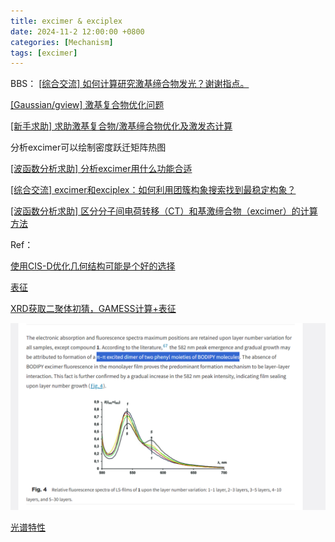 ```yaml
---
title: excimer & exciplex
date: 2024-11-2 12:00:00 +0800
categories: [Mechanism]
tags: [excimer]     
---
```

BBS：
[[综合交流] 如何计算研究激基缔合物发光？谢谢指点。](http://bbs.keinsci.com/forum.php?mod=viewthread&tid=6724&highlight=%BC%A4%BB%F9%B5%DE%BA%CF%CE%EF)

[[Gaussian/gview] 激基复合物优化问题](http://bbs.keinsci.com/forum.php?mod=viewthread&tid=846&highlight=%BC%A4%BB%F9%B8%B4%BA%CF%CE%EF)

[[新手求助] 求助激基复合物/激基缔合物优化及激发态计算](http://bbs.keinsci.com/forum.php?mod=viewthread&tid=20158&highlight=%BC%A4%BB%F9%B8%B4%BA%CF%CE%EF)

分析excimer可以绘制密度跃迁矩阵热图

[[波函数分析求助] 分析excimer用什么功能合适](http://bbs.keinsci.com/forum.php?mod=viewthread&tid=14776&highlight=excimer)

[[综合交流] excimer和exciplex：如何利用团簇构象搜索找到最稳定构象？](http://bbs.keinsci.com/forum.php?mod=viewthread&tid=26519&highlight=excimer)

[[波函数分析求助] 区分分子间电荷转移（CT）和基激缔合物（excimer）的计算方法](http://bbs.keinsci.com/forum.php?mod=viewthread&tid=15337&highlight=excimer)

Ref：

[使用CIS-D优化几何结构可能是个好的选择](https://link.springer.com/article/10.1007/s00894-017-3341-9)    

[表征](https://pubs.rsc.org/en/content/articlelanding/2017/tc/c7tc02655b)

[XRD获取二聚体初猜，GAMESS计算+表征](https://www.sciencedirect.com/science/article/pii/S0927775721003186)

[![alt text](image.png)](https://pubs.rsc.org/en/content/articlelanding/2020/nj/d0nj02855j)

[光谱特性](https://chemistry-europe.onlinelibrary.wiley.com/doi/full/10.1002/cptc.201900235)


